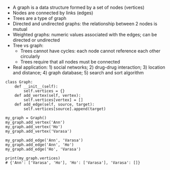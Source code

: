 - A graph is a data structure formed by a set of nodes (vertices)
- Nodes are connected by links (edges)
- Trees are a type of graph
- Directed and undirected graphs: the relationship between 2 nodes is mutual
- Weighted graphs: numeric values associated with the edges; can be directed or undirected
- Tree vs graph:
  - Trees cannot have cycles: each node cannot reference each other circularly
  - Trees require that all nodes must be connected
- Real application: 1) social networks; 2) drug-drug interaction; 3) location and distance; 4) graph database; 5) search and sort algorithm
```
class Graph:
    def __init__(self):
        self.vertices = {}
    def add_vertex(self, vertex):
        self.vertices[vertex] = []
    def add_edge(self, source, target):
        self.vertices[source].append(target)

my_graph = Graph()
my_graph.add_vertex('Ann')
my_graph.add_vertex('Ho')
my_graph.add_vertex('Varasa')

my_graph.add_edge('Ann', 'Varasa')
my_graph.add_edge('Ann', 'Ho')
my_graph.add_edge('Ho', 'Varasa')

print(my_graph.vertices)
# {'Ann': ['Varasa', 'Ho'], 'Ho': ['Varasa'], 'Varasa': []}

```
